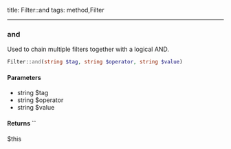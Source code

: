 title: Filter::and
tags: method,Filter

---

<div class="method">
<h3 class="method-name">and</h3>
<p>Used to chain multiple filters together with a logical AND.</p>

```php
Filter::and(string $tag, string $operator, string $value)
```

#### Parameters

*  string $tag
*  string $operator
*  string $value


#### Returns ``

$this


</div>
